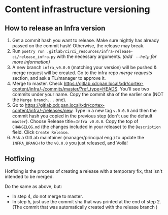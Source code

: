# Content infrastructure versioning

## How to release an Infra version
1.  Get a commit hash you want to release.
    Make sure nightly has already passed on the commit hash! Otherwise, the release may break.
2.  Run `poetry run .gitlab/ci/ci_resources/infra-release-ci/release_infra.py` with the necessary arguments. _(add ` --help` for more information)_
3.  A new branch `infra_v0.0.0` (matching your version) will be pushed & merge request will be created. Go to the infra repo _merge requests_ section, and ask a TL/manager to approve it.
4.  Merge to master. Check  https://gitlab.xdr.pan.local/xdr/cortex-content/infra/-/commits/master/?ref_type=HEADS. You'll see two commits under your name. Copy the commit sha of the earlier one (NOT the `Merge branch...` one).
5.  Go to https://gitlab.xdr.pan.local/xdr/cortex-content/infra/-/releases/new. Type in a new tag `v.0.0.0` and then the commit hash you copied in the previous step (don't use the default `master`). Choose Release title=`Infra v0.0.0`. Copy the top of `CHANGELOG.md` (the changes included in your release) to the `Description` field. Click `Create Release`.
6. Ask a GitLab maintainer (manager/principal eng.) to update the `INFRA_BRANCH` to the `v0.0.0` you just released, and Voilà!

## Hotfixing
Hotfixing is the process of creating a release with a temporary fix, that isn't intended to be merged.

Do the same as above, but:
- In step 4, do not merge to master.
- In step 5, just use the commit sha that was printed at the end of step 2. (The commit that was automatically created with the release branch )